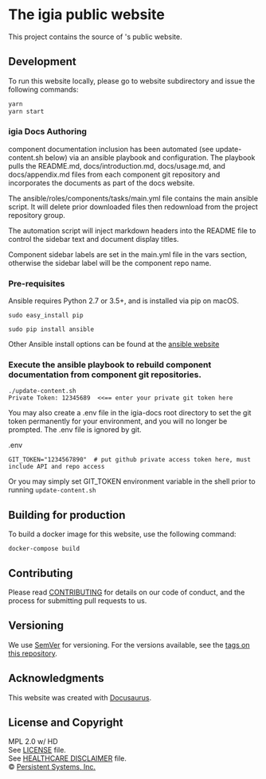 # The <span class="igia">igia<span/> public website

This project contains the source of <igia/>'s public website.

## Development

To run this website locally, please go to website subdirectory and issue the following commands:
```sh
yarn
yarn start
```

### <span class="igia">igia</span> Docs Authoring

<igia/> component documentation inclusion has been automated (see update-content.sh below) via an ansible playbook and configuration.  The playbook pulls the README.md, docs/introduction.md, docs/usage.md, and docs/appendix.md files from each <igia/> component git repository and incorporates the documents as part of the <igia/> docs website.

The ansible/roles/components/tasks/main.yml file contains the main ansible script.  It will delete prior downloaded files then redownload from the project repository group.

The automation script will inject markdown headers into the README file to control the sidebar text and document display titles.  

Component sidebar labels are set in the main.yml file in the vars section, otherwise the sidebar label will be the component repo name.

### Pre-requisites

Ansible requires Python 2.7 or 3.5+, and is installed via pip on macOS.

```
sudo easy_install pip

sudo pip install ansible
```

Other Ansible install options can be found at the [ansible website](https://docs.ansible.com/ansible/latest/installation_guide/intro_installation.html#latest-releases-via-pip)

### Execute the ansible playbook to rebuild component documentation from component git repositories.

```
./update-content.sh
Private Token: 12345689  <<== enter your private git token here
```

You may also create a .env file in the igia-docs root directory to set the git token permanently for your environment, and you will no longer be prompted.
The .env file is ignored by git.

.env
```
GIT_TOKEN="1234567890"  # put github private access token here, must include API and repo access
```

Or you may simply set GIT_TOKEN environment variable in the shell prior to running ```update-content.sh```

## Building for production

To build a docker image for this website, use the following command:
```
docker-compose build
```

## Contributing

Please read [CONTRIBUTING](https://igia.github.io/docs/contributing/) for details on our code of conduct, and the process for submitting pull requests to us.

## Versioning

We use [SemVer](http://semver.org/) for versioning. For the versions available, see the [tags on this repository](https://github.com/igia/igia-docs/tags).

## Acknowledgments
This website was created with [Docusaurus](https://docusaurus.io/).

## License and Copyright

MPL 2.0 w/ HD  
See [LICENSE](LICENSE) file.  
See [HEALTHCARE DISCLAIMER](HD.md) file.  
© [Persistent Systems, Inc.](https://www.persistent.com)
